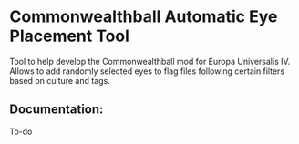 # Commonwealthball Automatic Eye Placement Tool

Tool to help develop the Commonwealthball mod for Europa Universalis IV.
Allows to add randomly selected eyes to flag files following certain filters based on culture and tags.

## Documentation:

To-do

